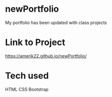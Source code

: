 # newPortfolio

My portfolio has been updated with class projects

# Link to Project
 https://amerik22.github.io/newPortfolio/

 # Tech used
 HTML
 CSS
 Bootstrap